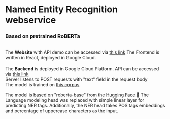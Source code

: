 <h1>Named Entity Recognition webservice</h1>
<h3>Based on pretrained RoBERTa</h3>
<br>
The <b>Website</b> with API demo can be accessed via <a href="https://pos-taggers.de.r.appspot.com/">this link</a>
The Frontend is written in React, deployed in Google Cloud.
<br>
<br>
The <b>Backend</b> is deployed in Google Cloud Platform. 
API can be accessed via <a href="https://ner-roberta-uca55u3kfq-ew.a.run.app/prediction">this link</a>
<br>
Server listens to POST requests with "text" field in the request body
<br>
The model is trained on 
<a href="https://www.kaggle.com/datasets/naseralqaydeh/named-entity-recognition-ner-corpus">this corpus</a>

The model is based on "roberta-base" from the <a href="https://huggingface.co/roberta-base">Hugging Face 🤗</a>
The Language modeling head was replaced with simple linear layer for predicting NER tags.
Additionally, the NER head takes POS tags embeddings and percentage of uppercase characters as the input. 


